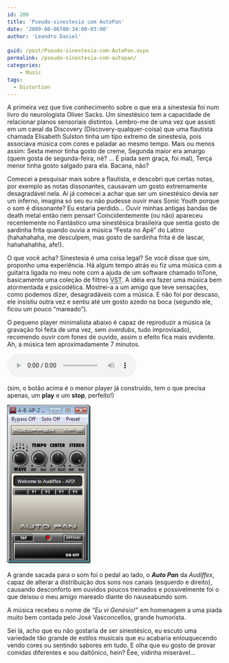 ```yaml
---
id: 206
title: 'Pseudo-sinestesia com AutoPan'
date: '2009-08-06T00:34:00-03:00'
author: 'Leandro Daniel'

guid: /post/Pseudo-sinestesia-com-AutoPan.aspx
permalink: /pseudo-sinestesia-com-autopan/
categories:
    - Music
tags:
  - Distortion
---
```


A primeira vez que tive conhecimento sobre o que era a sinestesia foi num livro do neurologista Oliver Sacks. Um sinestésico tem a capacidade de relacionar planos sensoriais distintos. Lembro-me de uma vez que assisti em um canal da Discovery (Discovery-qualquer-coisa) que uma flautista chamada Elisabeth Sulston tinha um tipo extremo de sinestesia, pois associava música com cores e paladar ao mesmo tempo. Mais ou menos assim: Sexta menor tinha gosto de creme, Segunda maior era amargo (quem gosta de segunda-feira, né? … É piada sem graça, foi mal), Terça menor tinha gosto salgado para ela. Bacana, não?

Comecei a pesquisar mais sobre a flautista, e descobri que certas notas, por exemplo as notas dissonantes, causavam um gosto extremamente desagradável nela. Aí já comecei a achar que ser um sinestésico devia ser um inferno, imagina só seu eu não pudesse ouvir mais Sonic Youth porque o som é dissonante? Eu estaria perdido… Ouvir minhas antigas bandas de death metal então nem pensar! Coincidentemente (ou não) apareceu recentemente no Fantástico uma sinestésica brasileira que sentia gosto de sardinha frita quando ouvia a música “Festa no Apê” do Latino (hahahahaha, me desculpem, mas gosto de sardinha frita é de lascar, hahahahahha, afe!).

O que você acha? Sinestesia é uma coisa legal? Se você disse que sim, proponho uma experiência. Há algum tempo atrás eu fiz uma música com a guitarra ligada no meu note com a ajuda de um software chamado InTone, basicamente uma coleção de filtros <acronym id="VST" title="Virtual Studio Technology">VST</acronym>. A idéia era fazer uma música bem atormentada e psicodélica. Mostrei-a a um amigo que teve sensações, como podemos dizer, desagradáveis com a música. E não foi por descaso, ele insistiu outra vez e sentiu até um gosto azedo na boca (segundo ele, ficou um pouco “mareado”).

O pequeno player minimalista abaixo é capaz de reproduzir a música (a gravação foi feita de uma vez, sem *overdubs*, tudo improvisado), recomendo ouvir com fones de ouvido, assim o efeito fica mais evidente. Ah, a música tem aproximadamente 7 minutos.

<audio controls src="/assets/audio/eu vi genesio.mp3">
  Your browser does not support the audio tag.
</audio>

(sim, o botão acima é o menor player já construído, tem o que precisa apenas, um **play** e um **stop**, perfeito!)

![Auto Pan](/assets/pics/Auto%20Pan_3.png "Auto Pan")

A grande sacada para o som foi o pedal ao lado, o ***Auto Pan*** da *Audiffex*, capaz de alterar a distribuição dos sons nos canais (esquerdo e direito), causando desconforto em ouvidos poucos treinados e possivelmente foi o que deixou o meu amigo mareado diante do nauseabundo som.

A música recebeu o nome de *“Eu vi Genésio!”* em homenagem a uma piada muito bem contada pelo José Vasconcellos, grande humorista.

Sei lá, acho que eu não gostaria de ser sinestésico, eu escuto uma variedade tão grande de estilos musicais que eu acabaria enlouquecendo vendo cores ou sentindo sabores em tudo. E olha que eu gosto de provar comidas diferentes e sou daltônico, hein? Êee, vidinha miserável…
